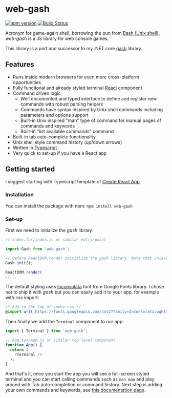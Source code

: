 # web-gash

[![npm version](https://badge.fury.io/js/web-gash.svg)](https://badge.fury.io/js/web-gash)
[![Build Status](https://travis-ci.com/VHonzik/web-gash.svg?branch=main)](https://travis-ci.com/VHonzik/web-gash)

Acronym for game-again shell, borrowing the pun from [Bash (Unix shell)](https://en.wikipedia.org/wiki/Bash_(Unix_shell)), *web-gash* is a JS library for web console games.

This library is a port and successor to my .NET core [gash](https://github.com/VHonzik/gash) library.

## Features
- Runs inside modern browsers for even more cross-platform opportunities
- Fully functional and already styled terminal [React](https://reactjs.org/) component
- Command driven logic
  - Well documented and typed interface to define and register new commands with robust parsing helpers
  - Commands have syntax inspired by Unix shell commands including parameters and options support
  - Built-in Unix inspired "man" type of command for manual pages of commands and keywords
  - Built-in "list available commands" command
- Built-in tab auto-complete functionality
- Unix shell style command history (up/down arrows)
- Written in [Typescript](https://www.typescriptlang.org/)
- Very quick to set-up if you have a React app

## Getting started

I suggest starting with Typescript template of [Create React App](https://create-react-app.dev/docs/getting-started#creating-a-typescript-app).

### Installation

You can install the package with npm: `npm install web-gash`

### Set-up

First we need to initialize the *gash* library:

```js
// index.tsx/index.js or similar entry-point

import Gash from 'web-gash';

// Before ReactDOM.render initialize the gash library. Note that unless you pass `false` to the `init` gash will automatically register the built-in commands `man` and `list`.
Gash.init();

ReactDOM.render(
//...
```

The default styling uses [Inconsolata](https://fonts.google.com/specimen/Inconsolata) font from Google Fonts library. I chose not to ship it with *gash* but you can easily add it to your app, for example with css import:

```css
/* Add to the top of index.css */
@import url('https://fonts.googleapis.com/css2?family=Inconsolata:wght@400;700&display=swap');
```

Then finally we add the `Terminal` component to our app:

```js
import { Terminal } from 'web-gash';

// App.tsx/App.js or similar top-level component
function App() {
  return (
    <Terminal />
  );
}
```

And that's it, once you start the app you will see a full-screen styled terminal and you can start calling commands such as `man man` and play around with Tab auto-completion or command history. Next step is adding your own commands and keywords, see [this documentation page](./Commands.md).

